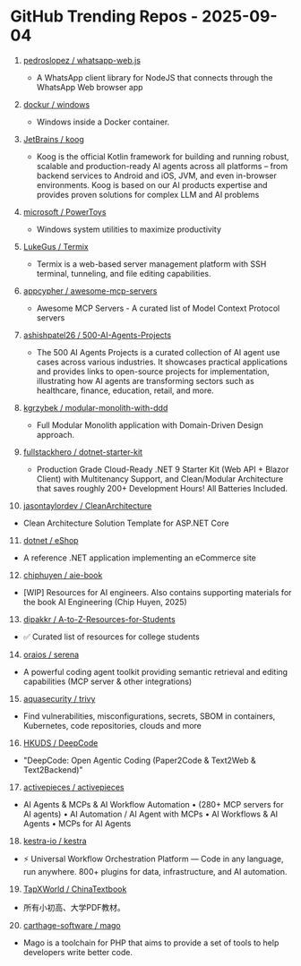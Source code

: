 # GitHub Trending Repos - 2025-09-04

1. [pedroslopez /    whatsapp-web.js](https://github.com/pedroslopez/whatsapp-web.js)
   - A WhatsApp client library for NodeJS that connects through the WhatsApp Web browser app

2. [dockur /    windows](https://github.com/dockur/windows)
   - Windows inside a Docker container.

3. [JetBrains /    koog](https://github.com/JetBrains/koog)
   - Koog is the official Kotlin framework for building and running robust, scalable and production-ready AI agents across all platforms – from backend services to Android and iOS, JVM, and even in-browser environments. Koog is based on our AI products expertise and provides proven solutions for complex LLM and AI problems

4. [microsoft /    PowerToys](https://github.com/microsoft/PowerToys)
   - Windows system utilities to maximize productivity

5. [LukeGus /    Termix](https://github.com/LukeGus/Termix)
   - Termix is a web-based server management platform with SSH terminal, tunneling, and file editing capabilities.

6. [appcypher /    awesome-mcp-servers](https://github.com/appcypher/awesome-mcp-servers)
   - Awesome MCP Servers - A curated list of Model Context Protocol servers

7. [ashishpatel26 /    500-AI-Agents-Projects](https://github.com/ashishpatel26/500-AI-Agents-Projects)
   - The 500 AI Agents Projects is a curated collection of AI agent use cases across various industries. It showcases practical applications and provides links to open-source projects for implementation, illustrating how AI agents are transforming sectors such as healthcare, finance, education, retail, and more.

8. [kgrzybek /    modular-monolith-with-ddd](https://github.com/kgrzybek/modular-monolith-with-ddd)
   - Full Modular Monolith application with Domain-Driven Design approach.

9. [fullstackhero /    dotnet-starter-kit](https://github.com/fullstackhero/dotnet-starter-kit)
   - Production Grade Cloud-Ready .NET 9 Starter Kit (Web API + Blazor Client) with Multitenancy Support, and Clean/Modular Architecture that saves roughly 200+ Development Hours! All Batteries Included.

10. [jasontaylordev /    CleanArchitecture](https://github.com/jasontaylordev/CleanArchitecture)
   - Clean Architecture Solution Template for ASP.NET Core

11. [dotnet /    eShop](https://github.com/dotnet/eShop)
   - A reference .NET application implementing an eCommerce site

12. [chiphuyen /    aie-book](https://github.com/chiphuyen/aie-book)
   - [WIP] Resources for AI engineers. Also contains supporting materials for the book AI Engineering (Chip Huyen, 2025)

13. [dipakkr /    A-to-Z-Resources-for-Students](https://github.com/dipakkr/A-to-Z-Resources-for-Students)
   - ✅ Curated list of resources for college students

14. [oraios /    serena](https://github.com/oraios/serena)
   - A powerful coding agent toolkit providing semantic retrieval and editing capabilities (MCP server & other integrations)

15. [aquasecurity /    trivy](https://github.com/aquasecurity/trivy)
   - Find vulnerabilities, misconfigurations, secrets, SBOM in containers, Kubernetes, code repositories, clouds and more

16. [HKUDS /    DeepCode](https://github.com/HKUDS/DeepCode)
   - "DeepCode: Open Agentic Coding (Paper2Code & Text2Web & Text2Backend)"

17. [activepieces /    activepieces](https://github.com/activepieces/activepieces)
   - AI Agents & MCPs & AI Workflow Automation • (280+ MCP servers for AI agents) • AI Automation / AI Agent with MCPs • AI Workflows & AI Agents • MCPs for AI Agents

18. [kestra-io /    kestra](https://github.com/kestra-io/kestra)
   - ⚡ Universal Workflow Orchestration Platform — Code in any language, run anywhere. 800+ plugins for data, infrastructure, and AI automation.

19. [TapXWorld /    ChinaTextbook](https://github.com/TapXWorld/ChinaTextbook)
   - 所有小初高、大学PDF教材。

20. [carthage-software /    mago](https://github.com/carthage-software/mago)
   - Mago is a toolchain for PHP that aims to provide a set of tools to help developers write better code.

